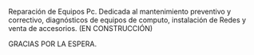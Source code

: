 Reparación de Equipos Pc. Dedicada al mantenimiento preventivo y correctivo, diagnósticos de equipos de computo, instalación de Redes y venta de accesorios. (EN CONSTRUCCIÓN)

GRACIAS POR LA ESPERA.
